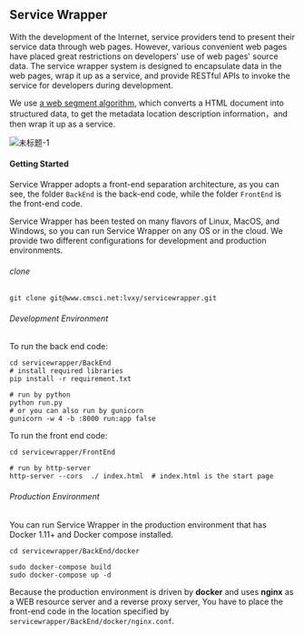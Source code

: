 ## Service Wrapper

With the development of the Internet, service providers tend to present their service data through web pages. However, various convenient web pages have placed great restrictions on developers' use
of web pages' source data. The service wrapper system is designed to encapsulate data in the web pages, wrap it up as a service, and provide RESTful APIs to invoke the service for developers during development.

We use [a web segment algorithm](https://github.com/liaocyintl/WebSegment), which converts a HTML document into structured data,  to get the metadata location description information，and  then  wrap it up as a service.

![未标题-1](/Users/lxy/Desktop/%E6%9C%AA%E6%A0%87%E9%A2%98-1.png)

#### Getting Started

Service Wrapper adopts a front-end separation architecture, as you can see, the folder `BackEnd` is the back-end code, while the folder `FrontEnd` is the front-end code.

Service Wrapper  has been tested on many flavors of Linux, MacOS, and Windows, so you can run Service Wrapper on any OS or in the cloud. We provide two different configurations for development and production environments. 

###### clone

```git clone git@www.cmsci.net:lvxy/servicewrapper.git```

###### Development Environment

To run the back end code:

```shell
cd servicewrapper/BackEnd
# install required libraries
pip install -r requirement.txt

# run by python
python run.py
# or you can also run by gunicorn
gunicorn -w 4 -b :8000 run:app false
```

To run the front end code:

```shell
cd servicewrapper/FrontEnd

# run by http-server
http-server --cors  ./ index.html  # index.html is the start page

```

######  Production Environment

You can run Service Wrapper in the production environment that has Docker 1.11+ and Docker compose installed.

```shell
cd servicewrapper/BackEnd/docker

sudo docker-compose build
sudo docker-compose up -d
```

Because the production environment is driven by **docker** and uses **nginx** as a WEB resource server and a reverse proxy server, You have to place the front-end code in the location specified by `servicewrapper/BackEnd/docker/nginx.conf`.





#### 